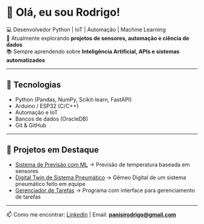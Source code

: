 # 👋 Olá, eu sou Rodrigo!

💻 Desenvolvedor Python | IoT | Automação | Machine Learning  
🚀 Atualmente explorando **projetos de sensores, automação e ciência de dados**  
📚 Sempre aprendendo sobre **Inteligência Artificial, APIs e sistemas automatizados**

---

## 🔧 Tecnologias
- Python (Pandas, NumPy, Scikit-learn, FastAPI)  
- Arduino / ESP32 (C/C++)  
- Automação e IoT  
- Bancos de dados (OracleDB)  
- Git & GitHub

---

## 📌 Projetos em Destaque
- [Sistema de Previsão com ML](link-do-repo) → Previsão de temperatura baseada em sensores  
- [Digital Twin de Sistema Pneumático]([link-do-repo](https://github.com/RPPombo/Digital-Twin)) → Gêmeo Digital de um sistema pneumático feito em equipe 
- [Gerenciador de Tarefas]([link-do-repo](https://github.com/RPPombo/Gerenciador-de-Tarefas)) → Programa com interface para gerenciamento de tarefas  

---

📫 Como me encontrar: [LinkedIn](https://www.linkedin.com/in/rodrigo-panisi-pombo-ba0a742b4) | Email: **panisirodrigo@gmail.com**
